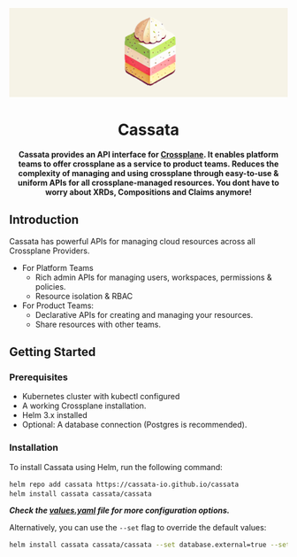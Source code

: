 <p align="center">
  <img src="docs/static/cassata_logo1.png" alt="Cassata Logo">
</p>

<h1 align="center">Cassata</h1>
<div align="center">

**Cassata provides an API interface for [Crossplane](https://www.crossplane.io/). It enables platform teams to offer crossplane as a service to product teams. Reduces the complexity of managing and using crossplane through easy-to-use & uniform APIs for all crossplane-managed resources. You dont have to worry about XRDs, Compositions and Claims anymore!**

</div>

## Introduction

Cassata has powerful APIs for managing cloud resources across all Crossplane Providers. 
- For Platform Teams
  - Rich admin APIs for managing users, workspaces, permissions & policies. 
  - Resource isolation & RBAC
- For Product Teams:
  - Declarative APIs for creating and managing your resources. 
  - Share resources with other teams.

## Getting Started 

### Prerequisites

- Kubernetes cluster with kubectl configured
- A working Crossplane installation.
- Helm 3.x installed
- Optional: A database connection (Postgres is recommended). 


### Installation

To install Cassata using Helm, run the following command: 
```bash
helm repo add cassata https://cassata-io.github.io/cassata
helm install cassata cassata/cassata
```

***Check the [values.yaml](deployment/helm/values.yaml) file for more configuration options.***

Alternatively, you can use the `--set` flag to override the default values:
```bash
helm install cassata cassata/cassata --set database.external=true --set database.dsn="your_database_dsn"
```

